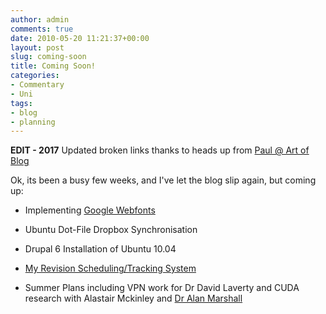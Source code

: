 ```yaml
---
author: admin
comments: true
date: 2010-05-20 11:21:37+00:00
layout: post
slug: coming-soon
title: Coming Soon!
categories:
- Commentary
- Uni
tags:
- blog
- planning
---
```


**EDIT - 2017** Updated broken links thanks to heads up from [Paul @ Art of Blog](http://www.artofblog.com/typography-basics-some-fundamentals-for-body-copy/)

Ok, its been a busy few weeks, and I've let the blog slip again, but coming up:

	
  * Implementing [Google Webfonts](https://fonts.google.com)

	
  * Ubuntu Dot-File Dropbox Synchronisation

	
  * Drupal 6 Installation of Ubuntu 10.04

	
  * [My Revision Scheduling/Tracking System](http://spreadsheets.google.com/pub?key=0Aqbk47T7d09kdEc1ZVltYThIeFJPXzl0N1JFeWt1Snc&hl=en_GB&output=html)

	
  * Summer Plans including VPN work for Dr David Laverty and CUDA research with Alastair Mckinley and [Dr Alan Marshall](http://www.ee.qub.ac.uk/dsp/research/telecomms/personal/Alan_Marshall.html)


